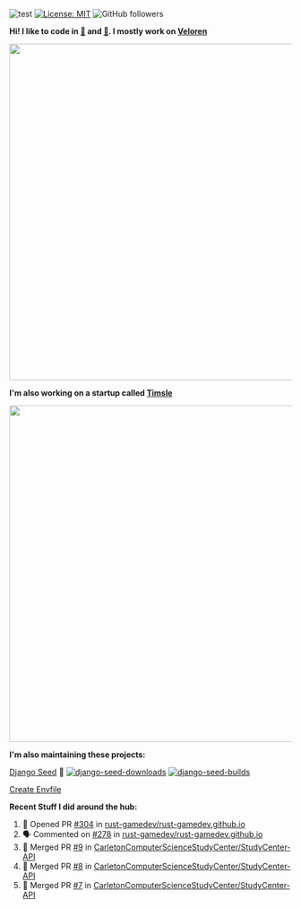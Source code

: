 ![test](https://hits.seeyoufarm.com/api/count/incr/badge.svg?url=https://github.com/AngelOnFira)
[![License: MIT](https://img.shields.io/badge/License-MIT-yellow.svg)](https://opensource.org/licenses/MIT)
![GitHub followers](https://img.shields.io/github/followers/angelonfira?style=social)

**Hi! I like to code in [:crab:](https://www.rust-lang.org/) and [:snake:](https://www.python.org/). I mostly work on [Veloren](https://veloren.net)**

<p align="center">
  <img width="600" src="https://media.discordapp.net/attachments/444005079410802699/730566298073038949/rsz_5f0656b6aa176.png">
</p>

**I'm also working on a startup called [Timsle](https://timsle.com)**

<p align="center">
  <img width="600" src="https://media.discordapp.net/attachments/444005079410802699/730566842674053130/rsz_5f0657242abb4.png">
</p>

**I'm also maintaining these projects:**

[Django Seed](https://github.com/Brobin/django-seed)
:seedling:
[![django-seed-downloads](https://pepy.tech/badge/django-seed)](https://pepy.tech/project/django-seed)
[![django-seed-builds](https://github.com/Brobin/django-seed/workflows/Test/badge.svg)](https://github.com/Brobin/django-seed)

[Create Envfile](https://github.com/SpicyPizza/create-envfile)

**Recent Stuff I did around the hub:**

<!--START_SECTION:activity-->
1. 💪 Opened PR [#304](https://github.com/rust-gamedev/rust-gamedev.github.io/pull/304) in [rust-gamedev/rust-gamedev.github.io](https://github.com/rust-gamedev/rust-gamedev.github.io)
2. 🗣 Commented on [#278](https://github.com/rust-gamedev/rust-gamedev.github.io/issues/278) in [rust-gamedev/rust-gamedev.github.io](https://github.com/rust-gamedev/rust-gamedev.github.io)
3. 🎉 Merged PR [#9](https://github.com/CarletonComputerScienceStudyCenter/StudyCenter-API/pull/9) in [CarletonComputerScienceStudyCenter/StudyCenter-API](https://github.com/CarletonComputerScienceStudyCenter/StudyCenter-API)
4. 🎉 Merged PR [#8](https://github.com/CarletonComputerScienceStudyCenter/StudyCenter-API/pull/8) in [CarletonComputerScienceStudyCenter/StudyCenter-API](https://github.com/CarletonComputerScienceStudyCenter/StudyCenter-API)
5. 🎉 Merged PR [#7](https://github.com/CarletonComputerScienceStudyCenter/StudyCenter-API/pull/7) in [CarletonComputerScienceStudyCenter/StudyCenter-API](https://github.com/CarletonComputerScienceStudyCenter/StudyCenter-API)
<!--END_SECTION:activity-->
